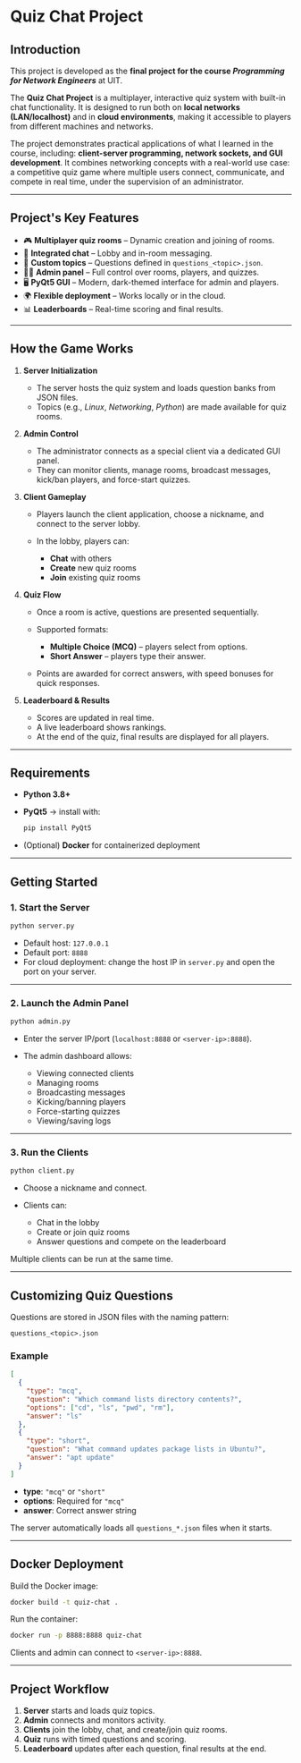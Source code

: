 # Quiz Chat Project

## Introduction

This project is developed as the **final project for the course *Programming for Network Engineers*** at UIT.

The **Quiz Chat Project** is a multiplayer, interactive quiz system with built-in chat functionality. It is designed to run both on **local networks (LAN/localhost)** and in **cloud environments**, making it accessible to players from different machines and networks.

The project demonstrates practical applications of what I learned in the course, including: **client-server programming, network sockets, and GUI development**. It combines networking concepts with a real-world use case: a competitive quiz game where multiple users connect, communicate, and compete in real time, under the supervision of an administrator.

---

## Project's Key Features

* 🎮 **Multiplayer quiz rooms** – Dynamic creation and joining of rooms.
* 💬 **Integrated chat** – Lobby and in-room messaging.
* 📂 **Custom topics** – Questions defined in `questions_<topic>.json`.
* 👨‍💼 **Admin panel** – Full control over rooms, players, and quizzes.
* 🖥️ **PyQt5 GUI** – Modern, dark-themed interface for admin and players.
* 🌍 **Flexible deployment** – Works locally or in the cloud.
* 📊 **Leaderboards** – Real-time scoring and final results.

---

## How the Game Works

1. **Server Initialization**

   * The server hosts the quiz system and loads question banks from JSON files.
   * Topics (e.g., *Linux*, *Networking*, *Python*) are made available for quiz rooms.

2. **Admin Control**

   * The administrator connects as a special client via a dedicated GUI panel.
   * They can monitor clients, manage rooms, broadcast messages, kick/ban players, and force-start quizzes.

3. **Client Gameplay**

   * Players launch the client application, choose a nickname, and connect to the server lobby.
   * In the lobby, players can:

     * **Chat** with others
     * **Create** new quiz rooms
     * **Join** existing quiz rooms

4. **Quiz Flow**

   * Once a room is active, questions are presented sequentially.
   * Supported formats:

     * **Multiple Choice (MCQ)** – players select from options.
     * **Short Answer** – players type their answer.
   * Points are awarded for correct answers, with speed bonuses for quick responses.

5. **Leaderboard & Results**

   * Scores are updated in real time.
   * A live leaderboard shows rankings.
   * At the end of the quiz, final results are displayed for all players.

---

## Requirements

* **Python 3.8+**
* **PyQt5** → install with:

  ```bash
  pip install PyQt5
  ```
* (Optional) **Docker** for containerized deployment

---

## Getting Started

### 1. Start the Server

```bash
python server.py
```

* Default host: `127.0.0.1`
* Default port: `8888`
* For cloud deployment: change the host IP in `server.py` and open the port on your server.

---

### 2. Launch the Admin Panel

```bash
python admin.py
```

* Enter the server IP/port (`localhost:8888` or `<server-ip>:8888`).
* The admin dashboard allows:

  * Viewing connected clients
  * Managing rooms
  * Broadcasting messages
  * Kicking/banning players
  * Force-starting quizzes
  * Viewing/saving logs

---

### 3. Run the Clients

```bash
python client.py
```

* Choose a nickname and connect.
* Clients can:

  * Chat in the lobby
  * Create or join quiz rooms
  * Answer questions and compete on the leaderboard

Multiple clients can be run at the same time.

---

## Customizing Quiz Questions

Questions are stored in JSON files with the naming pattern:

```
questions_<topic>.json
```

### Example

```json
[
  {
    "type": "mcq",
    "question": "Which command lists directory contents?",
    "options": ["cd", "ls", "pwd", "rm"],
    "answer": "ls"
  },
  {
    "type": "short",
    "question": "What command updates package lists in Ubuntu?",
    "answer": "apt update"
  }
]
```

* **type**: `"mcq"` or `"short"`
* **options**: Required for `"mcq"`
* **answer**: Correct answer string

The server automatically loads all `questions_*.json` files when it starts.

---

## Docker Deployment

Build the Docker image:

```bash
docker build -t quiz-chat .
```

Run the container:

```bash
docker run -p 8888:8888 quiz-chat
```

Clients and admin can connect to `<server-ip>:8888`.

---

## Project Workflow

1. **Server** starts and loads quiz topics.
2. **Admin** connects and monitors activity.
3. **Clients** join the lobby, chat, and create/join quiz rooms.
4. **Quiz** runs with timed questions and scoring.
5. **Leaderboard** updates after each question, final results at the end.

